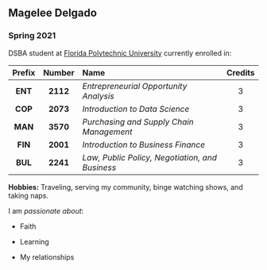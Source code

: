 ## Magelee Delgado

### Spring 2021 

DSBA student at [Florida Polytechnic University](https://www.floridapoly.edu) currently enrolled in: 

| Prefix | Number | Name | Credits |
| :------:| :------:| :----|:--------:|
| **ENT** | **2112** | _Entrepreneurial Opportunity Analysis_ | 3 |
| **COP** | **2073** | _Introduction to Data Science_ | 3 |
| **MAN** | **3570** | _Purchasing and Supply Chain Management_ | 3 |
| **FIN** | **2001** | _Introduction to Business Finance_ | 3 |
| **BUL** | **2241** | _Law, Public Policy, Negotiation, and Business_ | 3 |


**Hobbies:** Traveling, serving my community, binge watching shows, and taking naps.

I am _passionate about_: 

- Faith

- Learning

- My relationships
